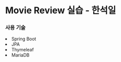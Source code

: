 # Movie Review 실습 - 한석일

<h3>사용 기술</h3>
<li> Spring Boot </li>
<li> JPA </li>
<li> Thymeleaf </li>
<li> MariaDB </li>
